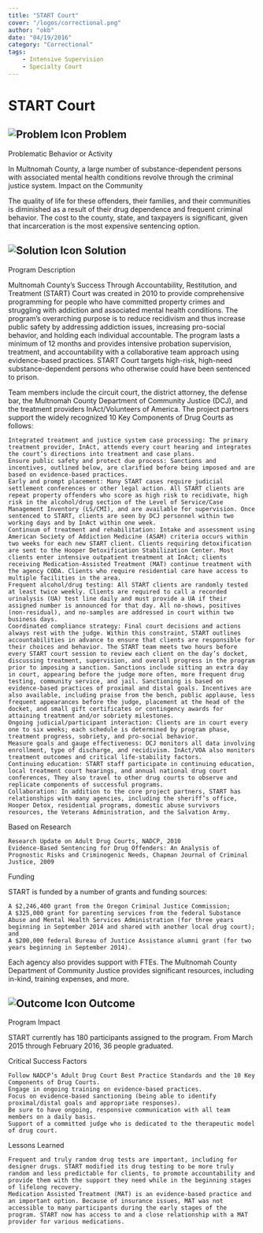```yaml
---
title: "START Court"
cover: "/logos/correctional.png"
author: "okb"
date: "04/19/2016"
category: "Correctional"
tags:
    - Intensive Supervision
    - Specialty Court
---
```


# START Court

## ![Problem Icon](https://github.com/google/material-design-icons/raw/master/alert/1x_web/ic_error_outline_black_48dp.png "Problem") Problem

Problematic Behavior or Activity

In Multnomah County, a large number of substance-dependent persons with associated mental health conditions revolve through the criminal justice system.
Impact on the Community

The quality of life for these offenders, their families, and their communities is diminished as a result of their drug dependence and frequent criminal behavior. The cost to the county, state, and taxpayers is significant, given that incarceration is the most expensive sentencing option.

## ![Solution Icon](https://github.com/google/material-design-icons/raw/master/action/1x_web/ic_lightbulb_outline_black_48dp.png "Solution") Solution

Program Description

Multnomah County’s Success Through Accountability, Restitution, and Treatment (START) Court was created in 2010 to provide comprehensive programming for people who have committed property crimes and struggling with addiction and associated mental health conditions. The program’s overarching purpose is to reduce recidivism and thus increase public safety by addressing addiction issues, increasing pro-social behavior, and holding each individual accountable. The program lasts a minimum of 12 months and provides intensive probation supervision, treatment, and accountability with a collaborative team approach using evidence-based practices. START Court targets high-risk, high-need substance-dependent persons who otherwise could have been sentenced to prison.

Team members include the circuit court, the district attorney, the defense bar, the Multnomah County Department of Community Justice (DCJ), and the treatment providers InAct/Volunteers of America. The project partners support the widely recognized 10 Key Components of Drug Courts as follows:

    Integrated treatment and justice system case processing: The primary treatment provider, InAct, attends every court hearing and integrates the court’s directions into treatment and case plans.
    Ensure public safety and protect due process: Sanctions and incentives, outlined below, are clarified before being imposed and are based on evidence-based practices.
    Early and prompt placement: Many START cases require judicial settlement conferences or other legal action. All START clients are repeat property offenders who score as high risk to recidivate, high risk in the alcohol/drug section of the Level of Service/Case Management Inventory (LS/CMI), and are available for supervision. Once sentenced to START, clients are seen by DCJ personnel within two working days and by InAct within one week.
    Continuum of treatment and rehabilitation: Intake and assessment using American Society of Addiction Medicine (ASAM) criteria occurs within two weeks for each new START client. Clients requiring detoxification are sent to the Hooper Detoxification Stabilization Center. Most clients enter intensive outpatient treatment at InAct; clients receiving Medication-Assisted Treatment (MAT) continue treatment with the agency CODA. Clients who require residential care have access to multiple facilities in the area.
    Frequent alcohol/drug testing: All START clients are randomly tested at least twice weekly. Clients are required to call a recorded urinalysis (UA) test line daily and must provide a UA if their assigned number is announced for that day. All no-shows, positives (non-residual), and no-samples are addressed in court within two business days.
    Coordinated compliance strategy: Final court decisions and actions always rest with the judge. Within this constraint, START outlines accountabilities in advance to ensure that clients are responsible for their choices and behavior. The START team meets two hours before every START court session to review each client on the day’s docket, discussing treatment, supervision, and overall progress in the program prior to imposing a sanction. Sanctions include sitting an extra day in court, appearing before the judge more often, more frequent drug testing, community service, and jail. Sanctioning is based on evidence-based practices of proximal and distal goals. Incentives are also available, including praise from the bench, public applause, less frequent appearances before the judge, placement at the head of the docket, and small gift certificates or contingency awards for attaining treatment and/or sobriety milestones.
    Ongoing judicial/participant interaction: Clients are in court every one to six weeks; each schedule is determined by program phase, treatment progress, sobriety, and pro-social behavior.
    Measure goals and gauge effectiveness: DCJ monitors all data involving enrollment, type of discharge, and recidivism. InAct/VOA also monitors treatment outcomes and critical life-stability factors.
    Continuing education: START staff participate in continuing education, local treatment court hearings, and annual national drug court conferences, They also travel to other drug courts to observe and replicate components of successful programs.
    Collaboration: In addition to the core project partners, START has relationships with many agencies, including the sheriff’s office, Hooper Detox, residential programs, domestic abuse survivors resources, the Veterans Administration, and the Salvation Army.

Based on Research

    Research Update on Adult Drug Courts, NADCP, 2010
    Evidence-Based Sentencing for Drug Offenders: An Analysis of Prognostic Risks and Criminogenic Needs, Chapman Journal of Criminal Justice, 2009

Funding

START is funded by a number of grants and funding sources:

    A $2,246,400 grant from the Oregon Criminal Justice Commission;
    A $325,000 grant for parenting services from the federal Substance Abuse and Mental Health Services Administration (for three years beginning in September 2014 and shared with another local drug court); and
    A $200,000 federal Bureau of Justice Assistance alumni grant (for two years beginning in September 2014).

Each agency also provides support with FTEs. The Multnomah County Department of Community Justice provides significant resources, including in-kind, training expenses, and more. 

## ![Outcome Icon](https://github.com/google/material-design-icons/raw/master/action/1x_web/ic_view_list_black_48dp.png "Outcome") Outcome

Program Impact

START currently has 180 participants assigned to the program. From March 2015 through February 2016, 36 people graduated.

Critical Success Factors

    Follow NADCP’s Adult Drug Court Best Practice Standards and the 10 Key Components of Drug Courts.
    Engage in ongoing training on evidence-based practices.
    Focus on evidence-based sanctioning (being able to identify proximal/distal goals and appropriate responses).
    Be sure to have ongoing, responsive communication with all team members on a daily basis.
    Support of a committed judge who is dedicated to the therapeutic model of drug court.

Lessons Learned

    Frequent and truly random drug tests are important, including for designer drugs. START modified its drug testing to be more truly random and less predictable for clients, to promote accountability and provide them with the support they need while in the beginning stages of lifelong recovery.
    Medication Assisted Treatment (MAT) is an evidence-based practice and an important option. Because of insurance issues, MAT was not accessible to many participants during the early stages of the program. START now has access to and a close relationship with a MAT provider for various medications.
